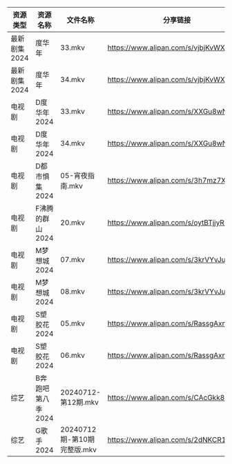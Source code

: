 | 资源类型     | 资源名称        | 文件名称                  | 分享链接                                 | 更新时间                |
| -------- | ----------- | --------------------- | ------------------------------------ | ------------------- |
| 最新剧集2024 | 度华年         | 33.mkv                | https://www.alipan.com/s/vjbjKvWXUFQ | 2024-07-13 12:48:11 |
| 最新剧集2024 | 度华年         | 34.mkv                | https://www.alipan.com/s/vjbjKvWXUFQ | 2024-07-13 12:48:11 |
| 电视剧      | D度华年2024    | 33.mkv                | https://www.alipan.com/s/XXGu8wNnKrU | 2024-07-13 12:48:06 |
| 电视剧      | D度华年2024    | 34.mkv                | https://www.alipan.com/s/XXGu8wNnKrU | 2024-07-13 12:48:05 |
| 电视剧      | D都市惧集2024   | 05-宵夜指南.mkv           | https://www.alipan.com/s/3h7mz7XVT7D | 2024-07-13 12:05:33 |
| 电视剧      | F沸腾的群山2024  | 20.mkv                | https://www.alipan.com/s/oytBTjjyRmF | 2024-07-13 12:05:42 |
| 电视剧      | M梦想城2024    | 07.mkv                | https://www.alipan.com/s/3krVYvJuSK6 | 2024-07-13 00:06:25 |
| 电视剧      | M梦想城2024    | 08.mkv                | https://www.alipan.com/s/3krVYvJuSK6 | 2024-07-13 00:06:24 |
| 电视剧      | S塑胶花2024    | 05.mkv                | https://www.alipan.com/s/RassgAxnQMB | 2024-07-13 00:07:19 |
| 电视剧      | S塑胶花2024    | 06.mkv                | https://www.alipan.com/s/RassgAxnQMB | 2024-07-13 00:07:18 |
| 综艺       | B奔跑吧第八季2024 | 20240712-第12期.mkv     | https://www.alipan.com/s/CAcGkk8vZXT | 2024-07-13 00:08:12 |
| 综艺       | G歌手2024     | 20240712期-第10期完整版.mkv | https://www.alipan.com/s/2dNKCR1mK3D | 2024-07-13 00:08:33 |
